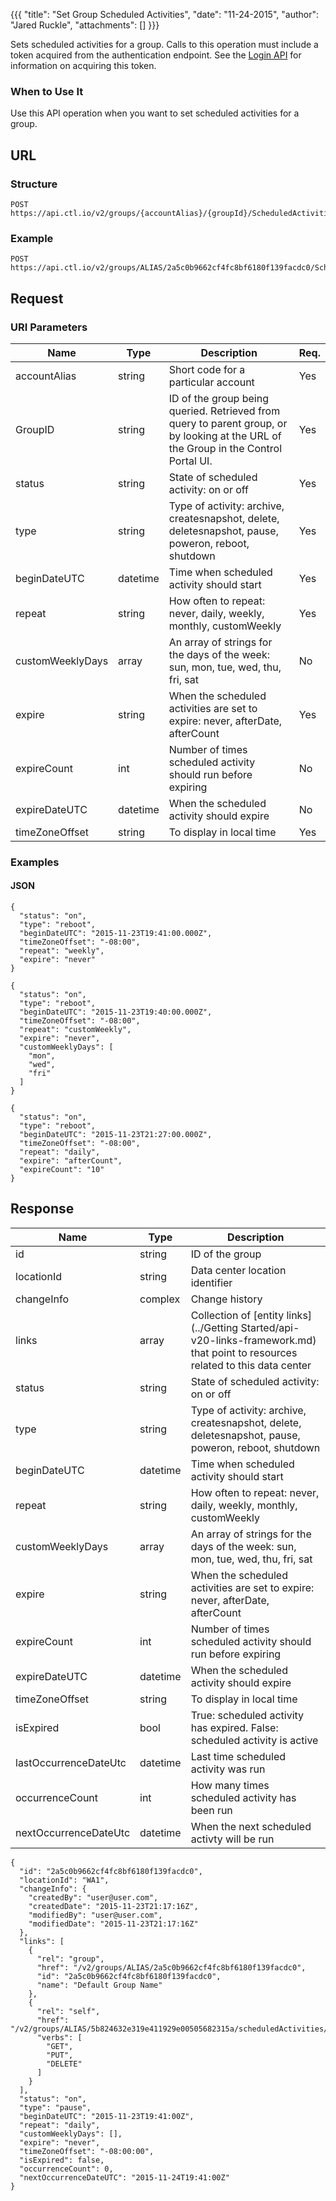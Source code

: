 {{{
  "title": "Set Group Scheduled Activities",
  "date": "11-24-2015",
  "author": "Jared Ruckle",
  "attachments": []
}}}

Sets scheduled activities for a group. Calls to this operation must include a token acquired from the authentication endpoint. See the [Login API](../Authentication/login.md) for information on acquiring this token.

### When to Use It

Use this API operation when you want to set scheduled activities for a group.

## URL

### Structure

    POST https://api.ctl.io/v2/groups/{accountAlias}/{groupId}/ScheduledActivities/

### Example

    POST https://api.ctl.io/v2/groups/ALIAS/2a5c0b9662cf4fc8bf6180f139facdc0/ScheduledActivities

## Request

### URI Parameters

| Name | Type | Description | Req. |
| --- | --- | --- | --- |
| accountAlias | string | Short code for a particular account | Yes |
| GroupID | string | ID of the group being queried. Retrieved from query to parent group, or by looking at the URL of the Group in the Control Portal UI. | Yes |
| status | string | State of scheduled activity: on or off | Yes |
| type | string| Type of activity: archive, createsnapshot, delete, deletesnapshot, pause, poweron, reboot, shutdown | Yes |
| beginDateUTC | datetime | Time when scheduled activity should start | Yes |
| repeat | string | How often to repeat: never, daily, weekly, monthly, customWeekly | Yes |
| customWeeklyDays | array | An array of strings for the days of the week: sun, mon, tue, wed, thu, fri, sat | No |
| expire | string | When the scheduled activities are set to expire: never, afterDate, afterCount | Yes |
| expireCount | int | Number of times scheduled activity should run before expiring | No |
| expireDateUTC | datetime | When the scheduled activity should expire | No |
| timeZoneOffset | string | To display in local time | Yes |

### Examples

#### JSON
```
{
  "status": "on",
  "type": "reboot",
  "beginDateUTC": "2015-11-23T19:41:00.000Z",
  "timeZoneOffset": "-08:00",
  "repeat": "weekly",
  "expire": "never"
}

{
  "status": "on",
  "type": "reboot",
  "beginDateUTC": "2015-11-23T19:40:00.000Z",
  "timeZoneOffset": "-08:00",
  "repeat": "customWeekly",
  "expire": "never",
  "customWeeklyDays": [
    "mon",
    "wed",
    "fri"
  ]
}

{
  "status": "on",
  "type": "reboot",
  "beginDateUTC": "2015-11-23T21:27:00.000Z",
  "timeZoneOffset": "-08:00",
  "repeat": "daily",
  "expire": "afterCount",
  "expireCount": "10"
}
```

## Response

| Name | Type | Description |
| --- | --- | --- |
| id | string | ID of the group |
| locationId | string | Data center location identifier |
| changeInfo | complex | Change history |
| links | array | Collection of [entity links](../Getting Started/api-v20-links-framework.md) that point to resources related to this data center |
| status | string | State of scheduled activity: on or off |
| type | string| Type of activity: archive, createsnapshot, delete, deletesnapshot, pause, poweron, reboot, shutdown |
| beginDateUTC | datetime | Time when scheduled activity should start |
| repeat | string | How often to repeat: never, daily, weekly, monthly, customWeekly |
| customWeeklyDays | array | An array of strings for the days of the week: sun, mon, tue, wed, thu, fri, sat |
| expire | string | When the scheduled activities are set to expire: never, afterDate, afterCount |
| expireCount | int | Number of times scheduled activity should run before expiring |
| expireDateUTC | datetime | When the scheduled activity should expire |
| timeZoneOffset | string | To display in local time |
| isExpired | bool | True: scheduled activity has expired. False: scheduled activity is active |
| lastOccurrenceDateUtc | datetime | Last time scheduled activity was run |
| occurrenceCount | int | How many times scheduled activity has been run |
| nextOccurrenceDateUtc | datetime | When the next scheduled activty will be run |

```
{
  "id": "2a5c0b9662cf4fc8bf6180f139facdc0",
  "locationId": "WA1",
  "changeInfo": {
    "createdBy": "user@user.com",
    "createdDate": "2015-11-23T21:17:16Z",
    "modifiedBy": "user@user.com",
    "modifiedDate": "2015-11-23T21:17:16Z"
  },
  "links": [
    {
      "rel": "group",
      "href": "/v2/groups/ALIAS/2a5c0b9662cf4fc8bf6180f139facdc0",
      "id": "2a5c0b9662cf4fc8bf6180f139facdc0",
      "name": "Default Group Name"
    },
    {
      "rel": "self",
      "href": "/v2/groups/ALIAS/5b824632e319e411929e00505682315a/scheduledActivities/2a5c0b9662cf4fc8bf6180f139facdc0",
      "verbs": [
        "GET",
        "PUT",
        "DELETE"
      ]
    }
  ],
  "status": "on",
  "type": "pause",
  "beginDateUTC": "2015-11-23T19:41:00Z",
  "repeat": "daily",
  "customWeeklyDays": [],
  "expire": "never",
  "timeZoneOffset": "-08:00:00",
  "isExpired": false,
  "occurrenceCount": 0,
  "nextOccurrenceDateUTC": "2015-11-24T19:41:00Z"
}
```
